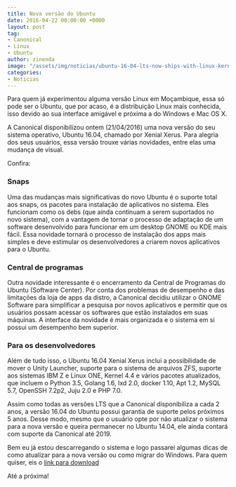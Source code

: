 ```yaml
---
title: Nova versão do Ubuntu
date: 2016-04-22 00:00:00 +0000
layout: post
tag:
- Canonical
- Linux
- Ubuntu
author: zinenda
image: "/assets/img/noticias/ubuntu-16-04-lts-now-ships-with-linux-kernel-4-4-4-lts-launches-april-21-2016-501644-2.jpg"
categories:
- Noticias
---
```


Para quem já experimentou alguma versão Linux em Moçambique, essa só pode ser o Ubuntu, que por acaso, é a distribuição Linux mais conhecida, isso devido ao sua interface amigável e próxima a do Windows e Mac OS X.

A Canonical disponibilizou ontem (21/04/2016) uma nova versão do seu sistema operativo, Ubuntu 16.04, chamado por Xenial Xerus.
Para alegria dos seus usuários, essa versão trouxe várias novidades, entre elas uma mudança de visual.

Confira:

### Snaps
Uma das mudanças mais significativas do novo Ubuntu é o suporte total aos snaps, os pacotes para instalação de aplicativos no sistema. 
Eles funcionam como os debs (que ainda continuam a serem suportados no novo sistema), com a vantagem de tornar o processo de adaptação de um software desenvolvido para funcionar em um desktop GNOME ou KDE mais fácil. 
Essa novidade tornará o processo de instalação dos apps mais simples e deve estimular os desenvolvedores a criarem novos aplicativos para o Ubuntu.

### Central de programas
Outra novidade interessante é o encerramento da Central de Programas do Ubuntu (Software Center). 
Por conta dos problemas de desempenho e das limitações da loja de apps da distro, a Canonical decidiu utilizar o GNOME Software para simplificar a pesquisa por novos aplicativos e permitir que os usuários possam acessar os softwares que estão instalados em suas máquinas. 
A interface da novidade é mais organizada e o sistema em si possui um desempenho bem superior.

### Para os desenvolvedores
Além de tudo isso, o Ubuntu 16.04 Xenial Xerus inclui a possibilidade de mover o Unity Launcher, suporte para o sistema de arquivos ZFS, suporte aos sistemas IBM Z e Linux ONE, Kernel 4.4 e vários pacotes atualizados, que incluem o Python 3.5, Golang 1.6, Ixd 2.0, docker 1.10, Apt 1.2, MySQL 5.7, OpenSSH 7.2p2, Juju 2.0 e PHP 7.0.

Assim como todas as versões LTS que a Canonical disponibiliza a cada 2 anos, a versão 16.04 do Ubuntu possui garantia de suporte pelos próximos 5 anos. Desse modo, mesmo que o usuário opte por não atualizar o sistema para a nova versão e queira permanecer no Ubuntu 14.04, ele ainda contará com suporte da Canonical até 2019.

Bem eu já estou descarregando o sistema e logo passarei algumas dicas de como atualizar para a nova versão ou como migrar do Windows.
Para quem quiser, eis o [link para download](http://releases.ubuntu.com/16.04/)

Até a próxima!